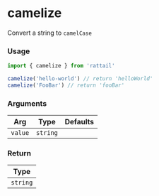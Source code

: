 # camelize

Convert a string to `camelCase`

### Usage

```ts
import { camelize } from 'rattail'

camelize('hello-world') // return 'helloWorld'
camelize('FooBar') // return 'fooBar'
```

### Arguments

| Arg |  Type  | Defaults |
| --- | :----: | -------: |
| `value` | `string` |          |

### Return

|   Type   |
| :------: |
| `string` |

